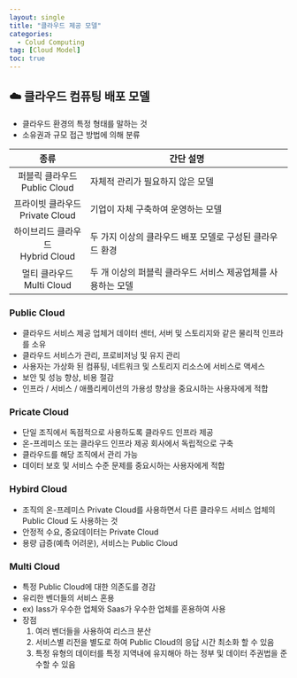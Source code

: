 ```yaml
---
layout: single
title: "클라우드 제공 모델"
categories:
  - Colud Computing
tag: [Cloud Model]
toc: true
---
```

## ☁️ 클라우드 컴퓨팅 배포 모델
- 클라우드 환경의 특정 형태를 말하는 것
- 소유권과 규모 접근 방법에 의해 분류

|종류|간단 설명|
|:---:|---|
|퍼블릭 클라우드<br/>Public Cloud|자체적 관리가 필요하지 않은 모델|
|프라이빗 클라우드<br/>Private Cloud|기업이 자체 구축하여 운영하는 모델|
|하이브리드 클라우드<br/>Hybrid Cloud|두 가지 이상의 클라우드 배포 모델로 구성된 클라우드 환경|
|멀티 클라우드<br/>Multi Cloud|두 개 이상의 퍼블릭 클라우드 서비스 제공업체를 사용하는 모델|

### Public Cloud
- 클라우드 서비스 제공 업체거 데이터 센터, 서버 및 스토리지와 같은 물리적 인프라를 소유
- 클라우드 서비스가 관리, 프로비저닝 및 유지 관리
- 사용자는 가상화 된 컴퓨팅, 네트워크 및 스토리지 리소스에 서비스로 액세스
- 보안 및 성능 향상, 비용 절감
- 인프라 / 서비스 / 애플리케이션의 가용성 향상을 중요시하는 사용자에게 적합

### Pricate Cloud
- 단일 조직에서 독점적으로 사용하도록 클라우드 인프라 제공
- 온-프레미스 또는 클라우드 인프라 제공 회사에서 독립적으로 구축
- 클라우드를 해당 조직에서 관리 가능
- 데이터 보호 및 서비스 수준 문제를 중요시하는 사용자에게 적합

### Hybird Cloud
- 조직의 온-프레미스 Private Cloud를 사용하면서 다른 클라우드 서비스 업체의 Public Cloud 도 사용하는 것
- 안정적 수요, 중요데이터는 Private Cloud
- 용량 급증(예측 어려운), 서비스는 Public Cloud

### Multi Cloud
- 특정 Public Cloud에 대한 의존도를 경감
- 유리한 벤더들의 서비스 혼용
- ex) Iass가 우수한 업체와 Saas가 우수한 업체를 혼용하여 사용
- 장점
  1. 여러 벤더들을 사용하여 리스크 분산
  1. 서비스별 리전을 별도로 하여 Public Cloud의 응답 시간 최소화 할 수 있음
  1. 특정 유형의 데이터를 특정 지역내에 유지해아 하는 정부 및 데이터 주권법을 준수할 수 있음